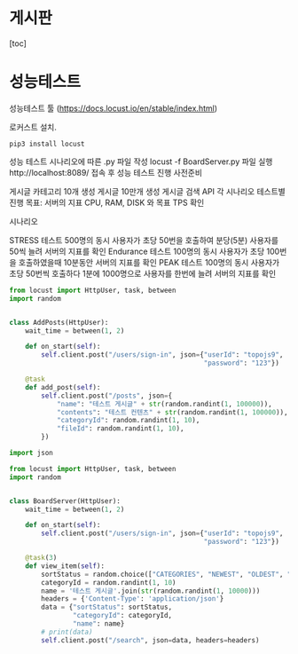 # 게시판
[toc]


# 성능테스트

성능테스트 툴 (https://docs.locust.io/en/stable/index.html)

로커스트 설치. 

```
pip3 install locust
```
성능 테스트 시나리오에 따른 .py 파일 작성
locust -f BoardServer.py 파일 실행
http://localhost:8089/ 접속 후 성능 테스트 진행
사전준비

게시글 카테고리 10개 생성
게시글 10만개 생성
게시글 검색 API 각 시나리오 테스트별 진행
목표: 서버의 지표 CPU, RAM, DISK 와 목표 TPS 확인

시나리오

STRESS 테스트
500명의 동시 사용자가 초당 50번을 호출하여 분당(5분) 사용자를 50씩 늘려 서버의 지표를 확인
Endurance 테스트
100명의 동시 사용자가 초당 100번을 호출하였을때 10분동안 서버의 지표를 확인
PEAK 테스트
100명의 동시 사용자가 초당 50번씩 호출하다 1분에 1000명으로 사용자를 한번에 늘려 서버의 지표를 확인



```python
from locust import HttpUser, task, between
import random


class AddPosts(HttpUser):
    wait_time = between(1, 2)

    def on_start(self):
        self.client.post("/users/sign-in", json={"userId": "topojs9",
                                                 "password": "123"})

    @task
    def add_post(self):
        self.client.post("/posts", json={
            "name": "테스트 게시글" + str(random.randint(1, 100000)),
            "contents": "테스트 컨텐츠" + str(random.randint(1, 100000)),
            "categoryId": random.randint(1, 10),
            "fileId": random.randint(1, 10),
        })
```

```python
import json

from locust import HttpUser, task, between
import random


class BoardServer(HttpUser):
    wait_time = between(1, 2)

    def on_start(self):
        self.client.post("/users/sign-in", json={"userId": "topojs9",
                                                 "password": "123"})

    @task(3)
    def view_item(self):
        sortStatus = random.choice(["CATEGORIES", "NEWEST", "OLDEST", "HIGHPRICE", "LOWPRICE", "GRADE"])
        categoryId = random.randint(1, 10)
        name = '테스트 게시글'.join(str(random.randint(1, 10000)))
        headers = {'Content-Type': 'application/json'}
        data = {"sortStatus": sortStatus,
                "categoryId": categoryId,
                "name": name}
        # print(data)
        self.client.post("/search", json=data, headers=headers)
```
